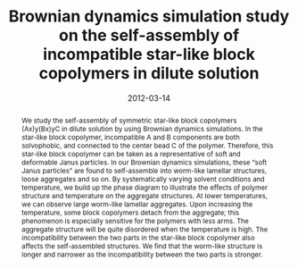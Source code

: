 ---
title: "Brownian dynamics simulation study on the self-assembly of incompatible star-like block copolymers in dilute solution"
authors:
- Bin Li
- You-Liang Zhu
- Hong Liu
- Zhong-Yuan Lu
date: "2012-03-14"
doi: "10.1039/C2CP23932A"
publication_types: ["期刊文章"]
publication: "Physical Chemistry Chemical Physics"
publication_short: "Phys. Chem. Chem. Phys. 2012,14,14,4964-4970"
abstract: "
<!--more-->
We study the self-assembly of symmetric star-like block  copolymers (Ax)y(Bx)yC in dilute solution by using Brownian dynamics  simulations. In the star-like block copolymer, incompatible A and B  components are both solvophobic, and connected to the center bead C of  the polymer. Therefore, this star-like block copolymer can be taken as a  representative of soft and deformable Janus particles. In our Brownian  dynamics simulations, these “soft Janus particles” are found to  self-assemble into worm-like lamellar structures, loose aggregates and  so on. By systematically varying solvent conditions and temperature, we  build up the phase diagram to illustrate the effects of polymer  structure and temperature on the aggregate structures. At lower  temperatures, we can observe large worm-like lamellar aggregates. Upon  increasing the temperature, some block copolymers detach from the  aggregate; this phenomenon is especially sensitive for the polymers with  less arms. The aggregate structure will be quite disordered when the  temperature is high. The incompatibility between the two parts in the  star-like block copolymer also affects the self-assembled structures. We  find that the worm-like structure is longer and narrower as the  incompatibility between the two parts is stronger."
url_pdf: "https://pubs.rsc.org/en/content/articlelanding/2012/cp/c2cp23932a"
---